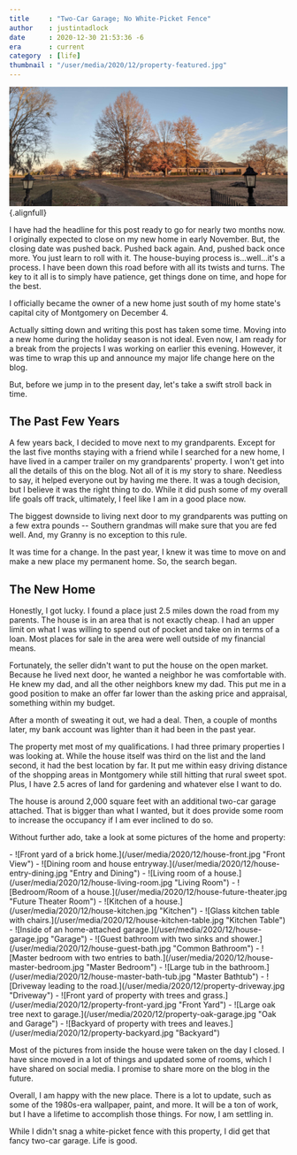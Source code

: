 ```yaml
---
title     : "Two-Car Garage; No White-Picket Fence"
author    : justintadlock
date      : 2020-12-30 21:53:36 -6
era       : current
category  : [life]
thumbnail : "/user/media/2020/12/property-featured.jpg"
---
```


![Front gate of property with long driveway to house.](/user/media/2020/12/property-front-gate.jpg){.alignfull}

I have had the headline for this post ready to go for nearly two months now.  I originally expected to close on my new home in early November.  But, the closing date was pushed back.  Pushed back again.  And, pushed back once more.  You just learn to roll with it.  The house-buying process is...well...it's a process.  I have been down this road before with all its twists and turns.  The key to it all is to simply have patience, get things done on time, and hope for the best.

I officially became the owner of a new home just south of my home state's capital city of Montgomery on December 4.

Actually sitting down and writing this post has taken some time.  Moving into a new home during the holiday season is not ideal.  Even now, I am ready for a break from the projects I was working on earlier this evening.  However, it was time to wrap this up and announce my major life change here on the blog.

But, before we jump in to the present day, let's take a swift stroll back in time.

## The Past Few Years

A few years back, I decided to move next to my grandparents.  Except for the last five months staying with a friend while I searched for a new home, I have lived in a camper trailer on my grandparents' property.  I won't get into all the details of this on the blog.  Not all of it is my story to share.  Needless to say, it helped everyone out by having me there.  It was a tough decision, but I believe it was the right thing to do.  While it did push some of my overall life goals off track, ultimately, I feel like I am in a good place now.

The biggest downside to living next door to my grandparents was putting on a few extra pounds -- Southern grandmas will make sure that you are fed well.  And, my Granny is no exception to this rule.

It was time for a change.  In the past year, I knew it was time to move on and make a new place my permanent home.  So, the search began.

## The New Home

Honestly, I got lucky.  I found a place just 2.5 miles down the road from my parents.  The house is in an area that is not exactly cheap.  I had an upper limit on what I was willing to spend out of pocket and take on in terms of a loan.  Most places for sale in the area were well outside of my financial means.

Fortunately, the seller didn't want to put the house on the open market.  Because he lived next door, he wanted a neighbor he was comfortable with.  He knew my dad, and all the other neighbors knew my dad.  This put me in a good position to make an offer far lower than the asking price and appraisal, something within my budget.

After a month of sweating it out, we had a deal.  Then, a couple of months later, my bank account was lighter than it had been in the past year.

The property met most of my qualifications.  I had three primary properties I was looking at.  While the house itself was third on the list and the land second, it had the best location by far.  It put me within easy driving distance of the shopping areas in Montgomery while still hitting that rural sweet spot.  Plus, I have 2.5 acres of land for gardening and whatever else I want to do.

The house is around 2,000 square feet with an additional two-car garage attached.  That is bigger than what I wanted, but it does provide some room to increase the occupancy if I am ever inclined to do so.

Without further ado, take a look at some pictures of the home and property:

<div class="block-gallery columns-2 alignwide" markdown="1">
- ![Front yard of a brick home.](/user/media/2020/12/house-front.jpg "Front View")
- ![Dining room and house entryway.](/user/media/2020/12/house-entry-dining.jpg "Entry and Dining")
- ![Living room of a house.](/user/media/2020/12/house-living-room.jpg "Living Room")
- ![Bedroom/Room of a house.](/user/media/2020/12/house-future-theater.jpg "Future Theater Room")
- ![Kitchen of a house.](/user/media/2020/12/house-kitchen.jpg "Kitchen")
- ![Glass kitchen table with chairs.](/user/media/2020/12/house-kitchen-table.jpg "Kitchen Table")
- ![Inside of an home-attached garage.](/user/media/2020/12/house-garage.jpg "Garage")
- ![Guest bathroom with two sinks and shower.](/user/media/2020/12/house-guest-bath.jpg "Common Bathroom")
- ![Master bedroom with two entries to bath.](/user/media/2020/12/house-master-bedroom.jpg "Master Bedroom")
- ![Large tub in the bathroom.](/user/media/2020/12/house-master-bath-tub.jpg "Master Bathtub")
- ![Driveway leading to the road.](/user/media/2020/12/property-driveway.jpg "Driveway")
- ![Front yard of property with trees and grass.](/user/media/2020/12/property-front-yard.jpg "Front Yard")
- ![Large oak tree next to garage.](/user/media/2020/12/property-oak-garage.jpg "Oak and Garage")
- ![Backyard of property with trees and leaves.](/user/media/2020/12/property-backyard.jpg "Backyard")
</div>

Most of the pictures from inside the house were taken on the day I closed.  I have since moved in a lot of things and updated some of rooms, which I have shared on social media.  I promise to share more on the blog in the future.

Overall, I am happy with the new place.  There is a lot to update, such as some of the 1980s-era wallpaper, paint, and more.  It will be a ton of work, but I have a lifetime to accomplish those things.  For now, I am settling in.

While I didn't snag a white-picket fence with this property, I did get that fancy two-car garage.  Life is good.
